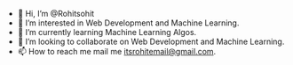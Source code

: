 - 👋 Hi, I’m @Rohitsohit
- 👀 I’m interested in Web Development and Machine Learning.
- 🌱 I’m currently learning Machine Learning Algos.
- 💞️ I’m looking to collaborate on Web Development and Machine Learning.
- 📫 How to reach me mail me itsrohitemail@gmail.com.

<!---
Rohitsohit/Rohitsohit is a ✨ special ✨ repository because its `README.md` (this file) appears on your GitHub profile.
You can click the Preview link to take a look at your changes.
--->
